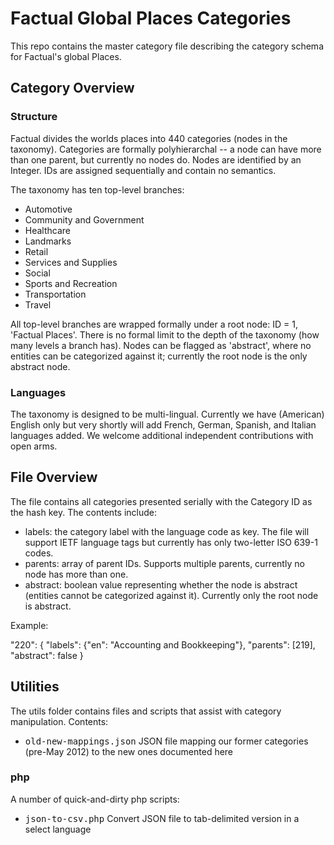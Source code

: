 # Factual Global Places Categories
This repo contains the master category file describing the category schema for Factual's global Places.

## Category Overview
### Structure
Factual divides the worlds places into 440 categories (nodes in the taxonomy).  Categories are formally polyhierarchal -- a node can have more than one parent, but currently no nodes do. Nodes are identified by an Integer.  IDs are assigned sequentially and contain no semantics. 

The taxonomy has ten top-level branches:

*   Automotive
*   Community and Government
*   Healthcare
*   Landmarks
*   Retail
*   Services and Supplies
*   Social
*   Sports and Recreation
*   Transportation
*   Travel

All top-level branches are wrapped formally under a root node: ID = 1, 'Factual Places'.  There is no formal limit to the depth of the taxonomy (how many levels a branch has).  Nodes can be flagged as 'abstract', where no entities can be categorized against it; currently the root node is the only abstract node.

### Languages
The taxonomy is designed to be multi-lingual.  Currently we have (American) English only but very shortly will add French, German, Spanish, and Italian languages added.  We welcome additional independent contributions with open arms.

## File Overview
The file contains all categories presented serially with the Category ID as the hash key.  The contents include:

*   labels: the category label with the language code as key.  The file will support IETF language tags but currently has only two-letter ISO 639-1 codes.
*   parents: array of parent IDs.  Supports multiple parents, currently no node has more than one.
*   abstract: boolean value representing whether the node is abstract (entities cannot be categorized against it). Currently only the root node is abstract.

Example:

   "220":    {
     "labels": {"en": "Accounting and Bookkeeping"},
     "parents": [219],
     "abstract": false
   }

## Utilities
The utils folder contains files and scripts that assist with category manipulation.  Contents:

*   <tt>old-new-mappings.json</tt> JSON file mapping our former categories (pre-May 2012) to the new ones documented here

### php
A number of quick-and-dirty php scripts:

*   <tt>json-to-csv.php</tt> Convert JSON file to tab-delimited version in a select language

